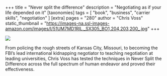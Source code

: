 +++
title = "Never split the difference"
description = "Negotiating as if your life depended on it"
[taxonomies]
tags = [ "book", "business", "carrier skills", "negotiation" ]
[extra]
pages = "280"
author = "Chris Voss"
static_thumbnail = "https://images-na.ssl-images-amazon.com/images/I/51UM7MD1RlL._SX305_BO1,204,203,200_.jpg"
+++

<a target="_blank"  href="https://www.amazon.de/gp/product/0062872303/ref=as_li_tl?ie=UTF8&camp=1638&creative=6742&creativeASIN=0062872303&linkCode=as2&tag=chemaclass-21&linkId=7f6d54b2001e4f62115af160a7fb1512">
    <img border="0" src="https://images-na.ssl-images-amazon.com/images/I/51UM7MD1RlL._SX305_BO1,204,203,200_.jpg" >
</a>

<!-- more -->

From policing the rough streets of Kansas City, Missouri, to becoming the FBI’s lead international kidnapping negotiator
to teaching negotiation at leading universities, Chris Voss has tested the techniques in Never Split the Difference
across the full spectrum of human endeavor and proved their effectiveness.
